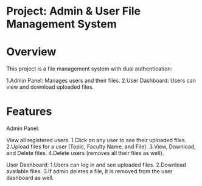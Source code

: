 # Project: Admin & User File Management System

# Overview
This project is a file management system with dual authentication:

1.Admin Panel: Manages users and their files.
2.User Dashboard: Users can view and download uploaded files.


# Features

Admin Panel:

View all registered users.
1.Click on any user to see their uploaded files.
2.Upload files for a user (Topic, Faculty Name, and File).
3.View, Download, and Delete files.
4.Delete users (removes all their files as well).

User Dashboard:
1.Users can log in and see uploaded files.
2.Download available files.
3.If admin deletes a file, it is removed from the user dashboard as well.
